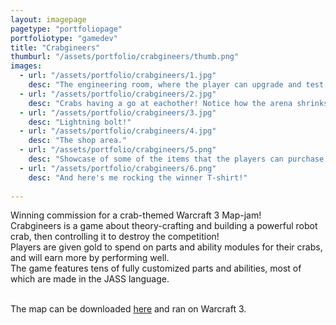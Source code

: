 ```yaml
---
layout: imagepage
pagetype: "portfoliopage"
portfoliotype: "gamedev"
title: "Crabgineers"
thumburl: "/assets/portfolio/crabgineers/thumb.png"
images:
  - url: "/assets/portfolio/crabgineers/1.jpg"
    desc: "The engineering room, where the player can upgrade and test out their crab."
  - url: "/assets/portfolio/crabgineers/2.jpg"
    desc: "Crabs having a go at eachother! Notice how the arena shrinks with a lightning circle around it."
  - url: "/assets/portfolio/crabgineers/3.jpg"
    desc: "Lightning bolt!"
  - url: "/assets/portfolio/crabgineers/4.jpg"
    desc: "The shop area."
  - url: "/assets/portfolio/crabgineers/5.png"
    desc: "Showcase of some of the items that the players can purchase and install."
  - url: "/assets/portfolio/crabgineers/6.png"
    desc: "And here's me rocking the winner T-shirt!"
    
---
```

Winning commission for a crab-themed Warcraft 3 Map-jam!
<br>Crabgineers is a game about theory-crafting and building a powerful robot crab, then controlling it to destroy the competition!
<br>Players are given gold to spend on parts and ability modules for their crabs, and will earn more by performing well.
<br>The game features tens of fully customized parts and abilities, most of which are made in the JASS language.


<br>The map can be downloaded <a href="/assets/portfolio/crabgineers/Crabgineers_v0.14.w3x" download="Crabgineers_v0.14.w3x">here</a> and ran on Warcraft 3.